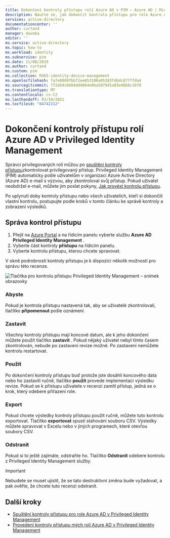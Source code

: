 ```yaml
---
title: Dokončení kontroly přístupu rolí Azure AD v PIM – Azure AD | Microsoft Docs
description: Naučte se, jak dokončit kontrolu přístupu pro role Azure AD v Azure AD Privileged Identity Management (PIM) a zobrazit výsledky.
services: active-directory
documentationcenter: ''
author: curtand
manager: daveba
editor: ''
ms.service: active-directory
ms.topic: how-to
ms.workload: identity
ms.subservice: pim
ms.date: 11/08/2019
ms.author: curtand
ms.custom: pim
ms.collection: M365-identity-device-management
ms.openlocfilehash: fa7e8089fbbf2ee653100a05383fdbdc877ffda4
ms.sourcegitcommit: 772eb9c6684dd4864e0ba507945a83e48b8c16f0
ms.translationtype: MT
ms.contentlocale: cs-CZ
ms.lasthandoff: 03/19/2021
ms.locfileid: "84742212"
---
```

# <a name="complete-an-access-review-of-azure-ad-roles-in-privileged-identity-management"></a>Dokončení kontroly přístupu rolí Azure AD v Privileged Identity Management

Správci privilegovaných rolí můžou po [spuštění kontroly přístupu](pim-how-to-start-security-review.md)zkontrolovat privilegovaný přístup.  Privileged Identity Management (PIM) automaticky pošle uživatelům v organizaci Azure Active Directory (Azure AD) e-mail s výzvou, aby zkontroloval svůj přístup. Pokud uživatel neobdržel e-mail, můžete jim poslat pokyny, [Jak provést kontrolu přístupu](pim-how-to-perform-security-review.md).

Po uplynutí doby kontroly přístupu nebo všech uživatelích, kteří si dokončili vlastní kontrolu, postupujte podle kroků v tomto článku ke správě kontroly a zobrazení výsledků.

## <a name="manage-access-reviews"></a>Správa kontrol přístupu

1. Přejít na [Azure Portal](https://portal.azure.com/) a na řídicím panelu vyberte službu **Azure AD Privileged Identity Management** .
1. Vyberte část kontroly **přístupu** na řídicím panelu.
1. Vyberte kontrolu přístupu, kterou chcete spravovat.

V okně podrobností kontroly přístupu je k dispozici několik možností pro správu této recenze.

![Tlačítka pro kontrolu přístupu Privileged Identity Management – snímek obrazovky](./media/pim-how-to-complete-review/review-buttons.png)

### <a name="remind"></a>Abyste

Pokud je kontrola přístupu nastavená tak, aby se uživatelé zkontrolovali, tlačítko **připomenout** pošle oznámení.

### <a name="stop"></a>Zastavit

Všechny kontroly přístupu mají koncové datum, ale k jeho dokončení můžete použít tlačítko **zastavit** . Pokud nějaký uživatel nebyl tímto časem zkontrolován, nebude po zastavení revize možné. Po zastavení nemůžete kontrolu restartovat.

### <a name="apply"></a>Použít

Po dokončení kontroly přístupu buď protože jste dosáhli koncového data nebo ho zastavili ručně, tlačítko **použít** provede implementaci výsledku revize. Pokud se k přístupu uživatele v recenzi zamítl přístup, jedná se o krok, který odebere přiřazení role.  

### <a name="export"></a>Export

Pokud chcete výsledky kontroly přístupu použít ručně, můžete tuto kontrolu exportovat. Tlačítko **exportovat** spustí stahování souboru CSV. Výsledky můžete spravovat v Excelu nebo v jiných programech, které otevřou soubory CSV.

### <a name="delete"></a>Odstranit

Pokud si to ještě zajímáte, odstraňte ho. Tlačítko **Odstranit** odebere kontrolu z Privileged Identity Management služby.

> [!IMPORTANT]
> Nebudete se muset ujistit, že se tato destruktivní změna bude vyžadovat, a pak ověřte, že chcete tuto recenzi odstranit.

## <a name="next-steps"></a>Další kroky

- [Spuštění kontroly přístupu pro role Azure AD v Privileged Identity Management](pim-how-to-start-security-review.md)
- [Provedení kontroly přístupu mých rolí Azure AD v Privileged Identity Management](pim-how-to-perform-security-review.md)
